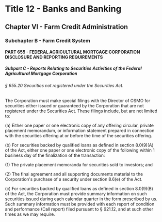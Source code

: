 
# Title 12 - Banks and Banking
## Chapter VI - Farm Credit Administration
### Subchapter B - Farm Credit System
#### PART 655 - FEDERAL AGRICULTURAL MORTGAGE CORPORATION DISCLOSURE AND REPORTING REQUIREMENTS
##### Subpart C - Reports Relating to Securities Activities of the Federal Agricultural Mortgage Corporation
###### § 655.20 Securities not registered under the Securities Act.

The Corporation must make special filings with the Director of OSMO for securities either issued or guaranteed by the Corporation that are not registered under the Securities Act. These filings include, but are not limited to:

(a) Either one paper or one electronic copy of any offering circular, private placement memorandum, or information statement prepared in connection with the securities offering at or before the time of the securities offering.

(b) For securities backed by qualified loans as defined in section 8.0(9)(A) of the Act, either one paper or one electronic copy of the following within 1 business day of the finalization of the transaction:

(1) The private placement memoranda for securities sold to investors; and

(2) The final agreement and all supporting documents material to the Corporation's purchase of a security under section 8.6(e) of the Act.

(c) For securities backed by qualified loans as defined in section 8.0(9)(B) of the Act, the Corporation must provide summary information on such securities issued during each calendar quarter in the form prescribed by us. Such summary information must be provided with each report of condition and performance (Call report) filed pursuant to § 621.12, and at such other times as we may require.
